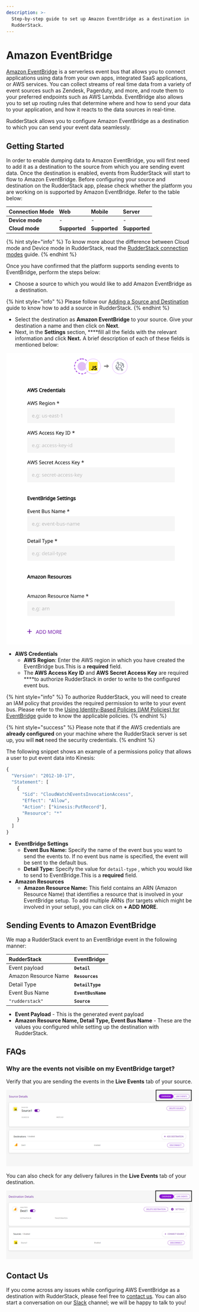 ```yaml
---
description: >-
  Step-by-step guide to set up Amazon EventBridge as a destination in
  RudderStack.
---
```


# Amazon EventBridge

[Amazon EventBridge](https://aws.amazon.com/eventbridge/) is a serverless event bus that allows you to connect applications using data from your own apps, integrated SaaS applications, or AWS services. You can collect streams of real time data from a variety of event sources such as Zendesk, Pagerduty, and more, and route them to your preferred endpoints such as AWS Lambda. EventBridge also allows you to set up routing rules that determine where and how to send your data to your application, and how it reacts to the data sources in real-time.

RudderStack allows you to configure Amazon EventBridge as a destination to which you can send your event data seamlessly.

## **Getting Started**

In order to enable dumping data to Amazon EventBridge, you will first need to add it as a destination to the source from which you are sending event data. Once the destination is enabled, events from RudderStack will start to flow to Amazon EventBridge. Before configuring your source and destination on the RudderStack app, please check whether the platform you are working on is supported by Amazon EventBridge. Refer to the table below:

| **Connection Mode** | **Web** | **Mobile** | **Server** |
| :--- | :--- | :--- | :--- |
| **Device mode** | - | - | - |
| **Cloud mode** | **Supported** | **Supported** | **Supported** |

{% hint style="info" %}
 To know more about the difference between Cloud mode and Device mode in RudderStack, read the [RudderStack connection modes](https://docs.rudderstack.com/get-started/rudderstack-connection-modes) guide.
{% endhint %}

Once you have confirmed that the platform supports sending events to EventBridge, perform the steps below:

* Choose a source to which you would like to add Amazon EventBridge as a destination.

{% hint style="info" %}
Please follow our [Adding a Source and Destination](https://docs.rudderstack.com/getting-started/adding-source-and-destination-rudderstack) guide to know how to add a source in RudderStack.
{% endhint %}

* Select the destination as **Amazon EventBridge** to your source. Give your destination a name and then click on **Next**.
* Next, in the **Settings** section, ****fill all the fields with the relevant information and click **Next.** A brief description of each of these fields is mentioned below:

![EventBridge Destination Settings on the RudderStack Dashboard](../.gitbook/assets/image%20%2889%29.png)

* **AWS Credentials**
  * **AWS Region**: Enter the AWS region in which you have created the EventBridge bus.This is a **required** field.
  * The **AWS Access Key ID** and **AWS Secret Access Key** are required ****to authorize RudderStack in order to write to the configured event bus.

{% hint style="info" %}
To authorize RudderStack, you will need to create an IAM policy that provides the required permission to write to your event bus. Please refer to the [Using Identity-Based Policies \(IAM Policies\) for EventBridge](https://docs.aws.amazon.com/eventbridge/latest/userguide/iam-identity-based-access-control-eventbridge.html) guide to know the applicable policies.
{% endhint %}

{% hint style="success" %}
Please note that if the AWS credentials are **already configured** on your machine where the RudderStack server is set up, you will **not** need the security credentials.
{% endhint %}

The following snippet shows an example of a permissions policy that allows a user to put event data into Kinesis:

```javascript
{
  "Version": "2012-10-17",
  "Statement": [
    {
      "Sid": "CloudWatchEventsInvocationAccess",
      "Effect": "Allow",
      "Action": ["kinesis:PutRecord"],
      "Resource": "*"
    }
  ]
}
```

* **EventBridge Settings**
  * **Event Bus Name:** Specify the name of the event bus you want to send the events to. If no event bus name is specified, the event will be sent to the default bus.
  * **Detail Type:** Specify the value for `detail-type` , which you would like to send to EventBridge.This is a **required** field.
* **Amazon Resources**
  * **Amazon Resource Name:** This field contains an ARN \(Amazon Resource Name\) that identifies a resource that is involved in your EventBridge setup. To add multiple ARNs \(for targets which might be involved in your setup\), you can click on **+ ADD MORE**.

## Sending Events to Amazon EventBridge

We map a RudderStack event to an EventBridge event in the following manner:

| RudderStack | EventBridge |
| :--- | :--- |
| Event payload | **`Detail`** |
| Amazon Resource Name | **`Resources`** |
| Detail Type | **`DetailType`** |
| Event Bus Name | **`EventBusName`** |
| `"rudderstack"` | **`Source`** |

* **Event Payload** - This is the generated event payload
* **Amazon Resource Name, Detail Type, Event Bus Name** - These are the values you configured while setting up the destination with RudderStack.

## FAQs

### Why are the events not visible on my EventBridge target?

Verify that you are sending the events in the **Live Events** tab of your source. 

![Live Events in Source Details Page](../.gitbook/assets/source.png)

You can also check for any delivery failures in the **Live Events** tab of your destination.

![Live Events in the Destination Details Page](../.gitbook/assets/dest.png)

## Contact Us

If you come across any issues while configuring AWS EventBridge as a destination with RudderStack, please feel free to [contact us](mailto:%20contact@rudderstack.com). You can also start a conversation on our [Slack](https://resources.rudderstack.com/join-rudderstack-slack) channel; we will be happy to talk to you!

